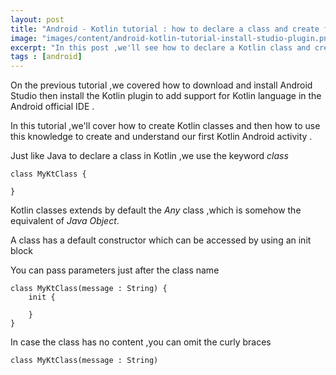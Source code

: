 ```yaml
---
layout: post
title: "Android - Kotlin tutorial : how to declare a class and create first activity "
image: "images/content/android-kotlin-tutorial-install-studio-plugin.png"
excerpt: "In this post ,we'll see how to declare a Kotlin class and create your first Kotlin Activity" 
tags : [android]
---
```


On the previous tutorial ,we covered how to download and install Android Studio then install the Kotlin 
plugin to add support for Kotlin language in the Android official IDE .

In this tutorial ,we'll cover how to create Kotlin classes and then how to use this knowledge to create 
and understand our first Kotlin Android activity .

Just like Java to declare a class in Kotlin ,we use the keyword <em>class</em>

    class MyKtClass {
        
    }  

Kotlin classes extends by default the <em>Any</em> class ,which is somehow the equivalent of <em>Java Object</em>.

A class has a default constructor which can be accessed by using an init block 

You can pass parameters just after the class name 
    
    class MyKtClass(message : String) {
        init {
            
        }
    }   

In case the class has no content ,you can omit the curly braces 

    class MyKtClass(message : String)

    

